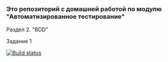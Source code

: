 ### Это репозиторий с домашней работой по модулю "Автоматизированное тестирование"

Раздел 2. "BDD"

Задание 1 

[![Build status](https://ci.appveyor.com/api/projects/status/lwuq48bsrrl8fnqr?svg=true)](https://ci.appveyor.com/project/LiudmilaLobanova/automation-bdd)
